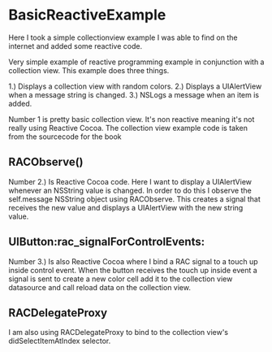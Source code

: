 BasicReactiveExample
====================


Here I took a simple collectionview example I was able to find on the internet and added some reactive code.

Very simple example of reactive programming example in conjunction with a collection view.
 This example does three things. 
 
 1.) Displays a collection view with random colors.
 2.) Displays a UIAlertView when a message string is changed.
 3.) NSLogs a message when an item is added.
 
 Number 1 is pretty basic collection view. It's non reactive meaning it's not really using
 Reactive Cocoa. The collection view example code is taken from the sourcecode for the book
 
 RACObserve()
 ---------------------------
 Number 2.) Is Reactive Cocoa code. Here I want to display a UIAlertView whenever an NSString value
 is changed. In order to do this I observe the self.message NSString object using RACObserve.
 This creates a signal that receives the new value and displays a UIAlertView with the new string value.
 
 UIButton:rac_signalForControlEvents:
 ---------------------------------------------------
 Number 3.) Is also Reactive Cocoa where I bind a RAC signal to a touch up inside control event. When the 
 button receives the touch up inside event a signal is sent to create a new color cell add it to the collection view datasource
 and call reload data on the collection view.
 
 
 RACDelegateProxy
 ----------------------
 I am also using RACDelegateProxy to bind to the collection view's didSelectItemAtIndex selector.
 

